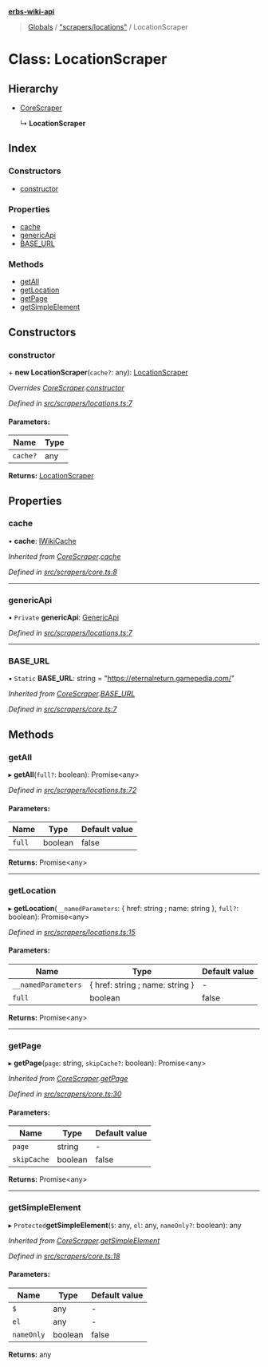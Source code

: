 **[erbs-wiki-api](../README.md)**

> [Globals](../globals.md) / ["scrapers/locations"](../modules/_scrapers_locations_.md) / LocationScraper

# Class: LocationScraper

## Hierarchy

* [CoreScraper](_scrapers_core_.corescraper.md)

  ↳ **LocationScraper**

## Index

### Constructors

* [constructor](_scrapers_locations_.locationscraper.md#constructor)

### Properties

* [cache](_scrapers_locations_.locationscraper.md#cache)
* [genericApi](_scrapers_locations_.locationscraper.md#genericapi)
* [BASE\_URL](_scrapers_locations_.locationscraper.md#base_url)

### Methods

* [getAll](_scrapers_locations_.locationscraper.md#getall)
* [getLocation](_scrapers_locations_.locationscraper.md#getlocation)
* [getPage](_scrapers_locations_.locationscraper.md#getpage)
* [getSimpleElement](_scrapers_locations_.locationscraper.md#getsimpleelement)

## Constructors

### constructor

\+ **new LocationScraper**(`cache?`: any): [LocationScraper](_scrapers_locations_.locationscraper.md)

*Overrides [CoreScraper](_scrapers_core_.corescraper.md).[constructor](_scrapers_core_.corescraper.md#constructor)*

*Defined in [src/scrapers/locations.ts:7](https://github.com/PaulEndri/eternal-return-project/blob/1ca823a/wikidata/src/scrapers/locations.ts#L7)*

#### Parameters:

Name | Type |
------ | ------ |
`cache?` | any |

**Returns:** [LocationScraper](_scrapers_locations_.locationscraper.md)

## Properties

### cache

•  **cache**: [IWikiCache](../interfaces/_interfaces_iwikicache_.iwikicache.md)

*Inherited from [CoreScraper](_scrapers_core_.corescraper.md).[cache](_scrapers_core_.corescraper.md#cache)*

*Defined in [src/scrapers/core.ts:8](https://github.com/PaulEndri/eternal-return-project/blob/1ca823a/wikidata/src/scrapers/core.ts#L8)*

___

### genericApi

• `Private` **genericApi**: [GenericApi](_api_generic_.genericapi.md)

*Defined in [src/scrapers/locations.ts:7](https://github.com/PaulEndri/eternal-return-project/blob/1ca823a/wikidata/src/scrapers/locations.ts#L7)*

___

### BASE\_URL

▪ `Static` **BASE\_URL**: string = "https://eternalreturn.gamepedia.com/"

*Inherited from [CoreScraper](_scrapers_core_.corescraper.md).[BASE_URL](_scrapers_core_.corescraper.md#base_url)*

*Defined in [src/scrapers/core.ts:7](https://github.com/PaulEndri/eternal-return-project/blob/1ca823a/wikidata/src/scrapers/core.ts#L7)*

## Methods

### getAll

▸ **getAll**(`full?`: boolean): Promise<any\>

*Defined in [src/scrapers/locations.ts:72](https://github.com/PaulEndri/eternal-return-project/blob/1ca823a/wikidata/src/scrapers/locations.ts#L72)*

#### Parameters:

Name | Type | Default value |
------ | ------ | ------ |
`full` | boolean | false |

**Returns:** Promise<any\>

___

### getLocation

▸ **getLocation**(`__namedParameters`: { href: string ; name: string  }, `full?`: boolean): Promise<any\>

*Defined in [src/scrapers/locations.ts:15](https://github.com/PaulEndri/eternal-return-project/blob/1ca823a/wikidata/src/scrapers/locations.ts#L15)*

#### Parameters:

Name | Type | Default value |
------ | ------ | ------ |
`__namedParameters` | { href: string ; name: string  } | - |
`full` | boolean | false |

**Returns:** Promise<any\>

___

### getPage

▸ **getPage**(`page`: string, `skipCache?`: boolean): Promise<any\>

*Inherited from [CoreScraper](_scrapers_core_.corescraper.md).[getPage](_scrapers_core_.corescraper.md#getpage)*

*Defined in [src/scrapers/core.ts:30](https://github.com/PaulEndri/eternal-return-project/blob/1ca823a/wikidata/src/scrapers/core.ts#L30)*

#### Parameters:

Name | Type | Default value |
------ | ------ | ------ |
`page` | string | - |
`skipCache` | boolean | false |

**Returns:** Promise<any\>

___

### getSimpleElement

▸ `Protected`**getSimpleElement**(`$`: any, `el`: any, `nameOnly?`: boolean): any

*Inherited from [CoreScraper](_scrapers_core_.corescraper.md).[getSimpleElement](_scrapers_core_.corescraper.md#getsimpleelement)*

*Defined in [src/scrapers/core.ts:18](https://github.com/PaulEndri/eternal-return-project/blob/1ca823a/wikidata/src/scrapers/core.ts#L18)*

#### Parameters:

Name | Type | Default value |
------ | ------ | ------ |
`$` | any | - |
`el` | any | - |
`nameOnly` | boolean | false |

**Returns:** any

